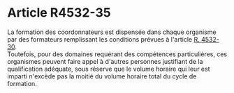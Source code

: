# Article R4532-35

  
La formation des coordonnateurs est dispensée dans chaque organisme par des formateurs remplissant les conditions prévues à l'article [R. 4532-30][1].   
Toutefois, pour des domaines requérant des compétences particulières, ces organismes peuvent faire appel à d'autres personnes justifiant de la qualification adéquate, sous réserve que le volume horaire qui leur est imparti n'excède pas la moitié du volume horaire total du cycle de formation.

 [1]: /affichCodeArticle.do?cidTexte=LEGITEXT000006072050&idArticle=LEGIARTI000018491834&dateTexte=&categorieLien=cid
